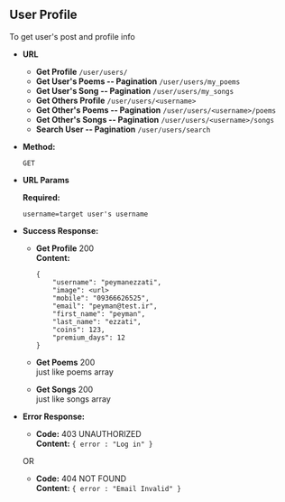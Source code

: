 **User Profile**
----

To get user's post and profile info 
    
* **URL**

  * **Get Profile** `/user/users/`
  * **Get User's Poems -- Pagination** `/user/users/my_poems`
  * **Get User's Song -- Pagination** `/user/users/my_songs`
  * **Get Others Profile** `/user/users/<username>`
  * **Get Other's Poems -- Pagination** `/user/users/<username>/poems`
  * **Get Other's Songs -- Pagination** `/user/users/<username>/songs`
  * **Search User -- Pagination** `/user/users/search`

* **Method:**
  
  `GET` 
  
*  **URL Params**

   **Required:**
 
   `username=target user's username`

* **Success Response:**
  
  * **Get Profile** 200 <br />
    **Content:** 
    
        {
            "username": "peymanezzati",
            "image": <url>
            "mobile": "09366626525",
            "email": "peyman@test.ir",
            "first_name": "peyman",
            "last_name": "ezzati",
            "coins": 123,
            "premium_days": 12
        }
  * **Get Poems** 200 <br />
    just like poems array
    
  * **Get Songs** 200 <br />
    just like songs array
  
 
* **Error Response:**


  * **Code:** 403 UNAUTHORIZED <br />
    **Content:** `{ error : "Log in" }`

  OR

  * **Code:** 404 NOT FOUND <br />
    **Content:** `{ error : "Email Invalid" }`
